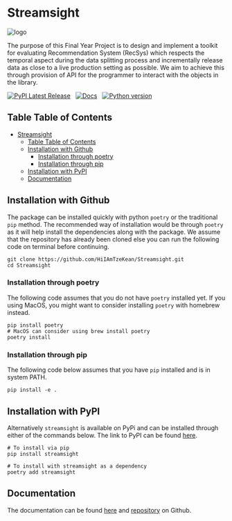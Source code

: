 # Streamsight

![logo](https://hiiamtzekean.github.io/Streamsight/_static/logo_removebg.png)

The purpose of this Final Year Project is to design and implement a toolkit for
evaluating Recommendation System (RecSys) which respects the temporal aspect
during the data splitting process and incrementally release data as close
to a live production setting as possible. We aim to achieve this through
provision of API for the programmer to interact with the objects in the library.

[![PyPI Latest Release](https://img.shields.io/pypi/v/streamsight.svg)](https://pypi.org/project/streamsight/)&nbsp;&nbsp;
[![Docs](https://github.com/HiIAmTzeKean/Streamsight/actions/workflows/pages/pages-build-deployment/badge.svg)](https://hiiamtzekean.github.io/Streamsight/)&nbsp;&nbsp;
[![Python version](https://img.shields.io/badge/python-3.12-blue)](https://www.python.org/downloads/)

## Table Table of Contents
- [Streamsight](#streamsight)
  - [Table Table of Contents](#table-table-of-contents)
  - [Installation with Github](#installation-with-github)
    - [Installation through poetry](#installation-through-poetry)
    - [Installation through pip](#installation-through-pip)
  - [Installation with PyPI](#installation-with-pypi)
  - [Documentation](#documentation)


## Installation with Github

The package can be installed quickly with python `poetry` or the traditional `pip`
method. The recommended way of installation would be through `poetry` as it will
help install the dependencies along with the package. We assume that the repository
has already been cloned else you can run the following code on terminal before
continuing.

```shell
git clone https://github.com/HiIAmTzeKean/Streamsight.git
cd Streamsight
```

### Installation through poetry

The following code assumes that you do not have `poetry` installed yet. If you
using MacOS, you might want to consider installing `poetry` with homebrew instead.

```shell
pip install poetry
# MacOS can consider using brew install poetry
poetry install
```

### Installation through pip

The following code below assumes that you have `pip` installed and is in system
PATH.

```shell
pip install -e .
```

## Installation with PyPI

Alternatively `streamsight` is available on PyPi and can be installed through
either of the commands below. The link to PyPI can be found
[here](https://pypi.org/project/streamsight/).

```shell
# To install via pip
pip install streamsight

# To install with streamsight as a dependency
poetry add streamsight
```

## Documentation

The documentation can be found [here](https://hiiamtzekean.github.io/Streamsight/)
and [repository](https://github.com/HiIAmTzeKean/Streamsight) on Github.